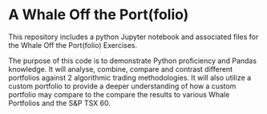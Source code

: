 # A Whale Off the Port(folio)
 
This repository includes a python Jupyter notebook and associated files for the Whale Off the Port(folio) Exercises.

The purpose of this code is to demonstrate Python proficiency and Pandas knowledge. It will analyse, combine, compare and contrast different portfolios against 2 algorithmic trading methodologies. It will also utilize a custom portfolio to provide a deeper understanding of how a custom portfolio may compare to the compare the results to various Whale Portfolios and the S&P TSX 60. 
